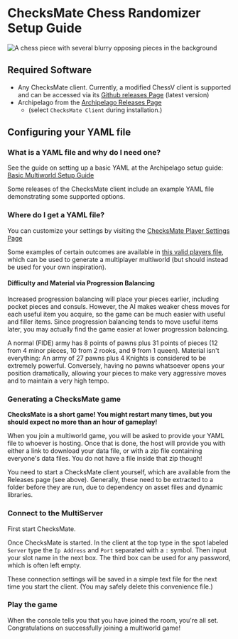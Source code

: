 # ChecksMate Chess Randomizer Setup Guide

![A chess piece with several blurry opposing pieces in the background](https://i.imgur.com/fqng206.png)

## Required Software

- Any ChecksMate client. Currently, a modified ChessV client is supported and can be accessed via
  its [Github releases Page](https://github.com/chesslogic/chessv/releases) (latest version)
- Archipelago from the [Archipelago Releases Page](https://github.com/ArchipelagoMW/Archipelago/releases)
    - (select `ChecksMate Client` during installation.)

## Configuring your YAML file

### What is a YAML file and why do I need one?

See the guide on setting up a basic YAML at the Archipelago setup
guide: [Basic Multiworld Setup Guide](/tutorial/Archipelago/setup/en)

Some releases of the ChecksMate client include an example YAML file demonstrating some supported options.

### Where do I get a YAML file?

You can customize your settings by visiting the [ChecksMate Player Settings Page](/games/ChecksMate/player-settings)

Some examples of certain outcomes are available in [this valid players file](checksmate-example.yaml), which can be used
to generate a multiplayer multiworld (but should instead be used for your own inspiration).

#### Difficulty and Material via Progression Balancing

Increased progression balancing will place your pieces earlier, including pocket pieces and consuls. However, the AI
makes weaker chess moves for each useful item you acquire, so the game can be much easier with useful and filler items.
Since progression balancing tends to move useful items later, you may actually find the game easier at lower progression
balancing.

A normal (FIDE) army has 8 points of pawns plus 31 points of pieces (12 from 4 minor pieces, 10 from 2 rooks, and 9 from
1 queen). Material isn't everything: An army of 27 pawns plus 4 Knights is considered to be extremely powerful.
Conversely, having no pawns whatsoever opens your position dramatically, allowing your pieces to make very aggressive
moves and to maintain a very high tempo.

### Generating a ChecksMate game

**ChecksMate is a short game! You might restart many times, but you should expect no more than an hour of gameplay!**

When you join a multiworld game, you will be asked to provide your YAML file to whoever is hosting. Once that is done,
the host will provide you with either a link to download your data file, or with a zip file containing everyone's data
files. You do not have a file inside that zip though!

You need to start a ChecksMate client yourself, which are available from the Releases page (see above). Generally, these
need to be extracted to a folder before they are run, due to dependency on asset files and dynamic libraries.

### Connect to the MultiServer

First start ChecksMate.

Once ChecksMate is started. In the client at the top type in the spot labeled `Server` type the `Ip Address` and `Port`
separated with a `:` symbol. Then input your slot name in the next box. The third box can be used for any password,
which is often left empty.

These connection settings will be saved in a simple text file for the next time you start the client. (You may safely
delete this convenience file.)

### Play the game

When the console tells you that you have joined the room, you're all set. Congratulations on successfully joining a
multiworld game!

